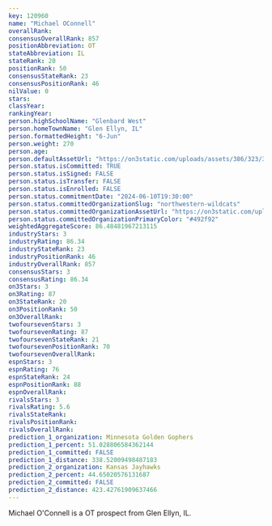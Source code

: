 ```yaml
---
key: 120960
name: "Michael OConnell"
overallRank: 
consensusOverallRank: 857
positionAbbreviation: OT
stateAbbreviation: IL
stateRank: 20
positionRank: 50
consensusStateRank: 23
consensusPositionRank: 46
nilValue: 0
stars: 
classYear: 
rankingYear: 
person.highSchoolName: "Glenbard West"
person.homeTownName: "Glen Ellyn, IL"
person.formattedHeight: "6-Jun"
person.weight: 270
person.age: 
person.defaultAssetUrl: "https://on3static.com/uploads/assets/386/323/323386.png"
person.status.isCommitted: TRUE
person.status.isSigned: FALSE
person.status.isTransfer: FALSE
person.status.isEnrolled: FALSE
person.status.commitmentDate: "2024-06-10T19:30:00"
person.status.committedOrganizationSlug: "northwestern-wildcats"
person.status.committedOrganizationAssetUrl: "https://on3static.com/uploads/assets/119/150/150119.svg"
person.status.committedOrganizationPrimaryColor: "#492f92"
weightedAggregateScore: 86.48481967213115
industryStars: 3
industryRating: 86.34
industryStateRank: 23
industryPositionRank: 46
industryOverallRank: 857
consensusStars: 3
consensusRating: 86.34
on3Stars: 3
on3Rating: 87
on3StateRank: 20
on3PositionRank: 50
on3OverallRank: 
twofoursevenStars: 3
twofoursevenRating: 87
twofoursevenStateRank: 21
twofoursevenPositionRank: 70
twofoursevenOverallRank: 
espnStars: 3
espnRating: 76
espnStateRank: 24
espnPositionRank: 88
espnOverallRank: 
rivalsStars: 3
rivalsRating: 5.6
rivalsStateRank: 
rivalsPositionRank: 
rivalsOverallRank: 
prediction_1_organization: Minnesota Golden Gophers
prediction_1_percent: 51.028806584362144
prediction_1_committed: FALSE
prediction_1_distance: 338.52009498487183
prediction_2_organization: Kansas Jayhawks
prediction_2_percent: 44.65020576131687
prediction_2_committed: FALSE
prediction_2_distance: 423.42761909637466
---
```

Michael O'Connell is a OT prospect from Glen Ellyn, IL.